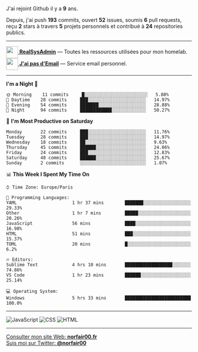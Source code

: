 J'ai rejoint Github il y a **9** ans.

Depuis, j'ai push **193** commits, ouvert **52** issues, soumis **6** pull requests, reçu **2** stars à travers **5** projets personnels et contribué à **24** repositories publics.

---

[<img src="https://avatars2.githubusercontent.com/u/64165263?s=96&v=4" width="32" height="32" align="center"> **RealSysAdmin**](https://github.com/realsysadmin-icu) — Toutes les ressources utilisées pour mon homelab.  
[<img src="https://avatars1.githubusercontent.com/u/65110091?s=96&v=4" width="32" height="32" align="center"> **J'ai pas d'Email**](https://github.com/jaipasdemail) — Service email personnel.  

---

<!--START_SECTION:waka-->
**I'm a Night 🦉** 

```text
🌞 Morning    11 commits     █░░░░░░░░░░░░░░░░░░░░░░░░   5.88% 
🌆 Daytime    28 commits     ███░░░░░░░░░░░░░░░░░░░░░░   14.97% 
🌃 Evening    54 commits     ███████░░░░░░░░░░░░░░░░░░   28.88% 
🌙 Night      94 commits     ████████████░░░░░░░░░░░░░   50.27%

```
📅 **I'm Most Productive on Saturday** 

```text
Monday       22 commits     ███░░░░░░░░░░░░░░░░░░░░░░   11.76% 
Tuesday      28 commits     ███░░░░░░░░░░░░░░░░░░░░░░   14.97% 
Wednesday    18 commits     ██░░░░░░░░░░░░░░░░░░░░░░░   9.63% 
Thursday     45 commits     ██████░░░░░░░░░░░░░░░░░░░   24.06% 
Friday       24 commits     ███░░░░░░░░░░░░░░░░░░░░░░   12.83% 
Saturday     48 commits     ██████░░░░░░░░░░░░░░░░░░░   25.67% 
Sunday       2 commits      ░░░░░░░░░░░░░░░░░░░░░░░░░   1.07%

```


📊 **This Week I Spent My Time On** 

```text
⌚︎ Time Zone: Europe/Paris

💬 Programming Languages: 
YAML                     1 hr 37 mins        ███████░░░░░░░░░░░░░░░░░░   29.33% 
Other                    1 hr 7 mins         █████░░░░░░░░░░░░░░░░░░░░   20.26% 
JavaScript               56 mins             ████░░░░░░░░░░░░░░░░░░░░░   16.98% 
HTML                     51 mins             ███░░░░░░░░░░░░░░░░░░░░░░   15.37% 
TOML                     20 mins             █░░░░░░░░░░░░░░░░░░░░░░░░   6.2%

🔥 Editors: 
Sublime Text             4 hrs 10 mins       ██████████████████░░░░░░░   74.86% 
VS Code                  1 hr 23 mins        ██████░░░░░░░░░░░░░░░░░░░   25.14%

💻 Operating System: 
Windows                  5 hrs 33 mins       █████████████████████████   100.0%

```


<!--END_SECTION:waka-->

---

![JavaScript](https://img.shields.io/static/v1?style=for-the-badge&label=JavaScript&color=555&labelColor=%23f1e05a&message=67.7%25)
![CSS](https://img.shields.io/static/v1?style=for-the-badge&label=CSS&color=555&labelColor=%23563d7c&message=18.8%25)
![HTML](https://img.shields.io/static/v1?style=for-the-badge&label=HTML&color=555&labelColor=%23e34c26&message=13.4%25)

---

[Consulter mon site Web: **norfair00.fr**](https://norfair00.fr/)  
[Suis moi sur Twitter: **@norfair00**](https://twitter.com/norfair00)
